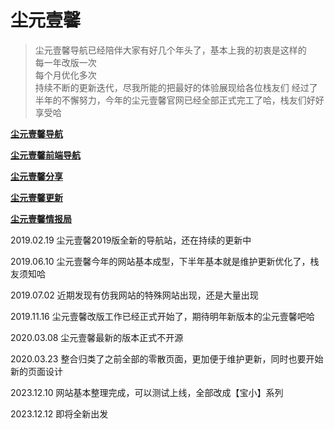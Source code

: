 # 尘元壹馨

> 尘元壹馨导航已经陪伴大家有好几个年头了，基本上我的初衷是这样的   
> 每一年改版一次   
> 每个月优化多次   
> 持续不断的更新迭代，尽我所能的把最好的体验展现给各位栈友们
> 经过了半年的不懈努力，今年的尘元壹馨官网已经全部正式完工了哈，栈友们好好享受哈   

**[尘元壹馨导航](nav.html)**

**[尘元壹馨前端导航](webnav.html)**

**[尘元壹馨分享](fx.html)**

**[尘元壹馨更新](update.html)**

**[尘元壹馨情报局](qingbaoju.html)**

2019.02.19 尘元壹馨2019版全新的导航站，还在持续的更新中

2019.06.10 尘元壹馨今年的网站基本成型，下半年基本就是维护更新优化了，栈友须知哈

2019.07.02 近期发现有仿我网站的特殊网站出现，还是大量出现

2019.11.16  尘元壹馨改版工作已经正式开始了，期待明年新版本的尘元壹馨吧哈

2020.03.08 尘元壹馨最新的版本正式不开源

2020.03.23  整合归类了之前全部的零散页面，更加便于维护更新，同时也要开始新的页面设计

2023.12.10 网站基本整理完成，可以测试上线，全部改成【宝小】系列

2023.12.12 即将全新出发

